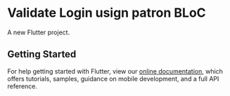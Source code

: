 # Validate Login usign patron BLoC

A new Flutter project.

## Getting Started

For help getting started with Flutter, view our 
[online documentation](https://flutter.io/docs), which offers tutorials, 
samples, guidance on mobile development, and a full API reference.
